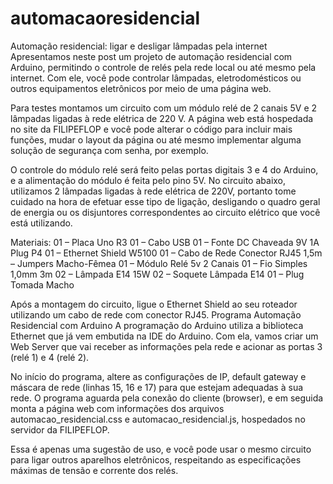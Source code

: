 # automacaoresidencial
Automação residencial: ligar e desligar lâmpadas pela internet
Apresentamos neste post um projeto de automação residencial com Arduino, permitindo o controle de relés pela rede local ou até mesmo pela internet. Com ele, você pode controlar lâmpadas, eletrodomésticos ou outros equipamentos eletrônicos por meio de uma página web.

Para testes montamos um circuito com um módulo relé de 2 canais 5V e 2 lâmpadas ligadas à rede elétrica de 220 V. A página web está hospedada no site da FILIPEFLOP e você pode alterar o código para incluir mais funções, mudar o layout da página ou até mesmo implementar alguma solução de segurança com senha, por exemplo.

O controle do módulo relé será feito pelas portas digitais 3 e 4 do Arduino, e a alimentação do módulo é feita pelo pino 5V. No circuito abaixo, utilizamos 2 lâmpadas ligadas à rede elétrica de 220V, portanto tome cuidado na hora de efetuar esse tipo de ligação, desligando o quadro geral de energia ou os disjuntores correspondentes ao circuito elétrico que você está utilizando.

Materiais:
01 – Placa Uno R3
01 – Cabo USB
01 – Fonte DC Chaveada 9V 1A Plug P4
01 – Ethernet Shield W5100
01 – Cabo de Rede Conector RJ45 1,5m
   – Jumpers Macho-Fêmea
01 – Módulo Relé 5v 2 Canais
01 – Fio Simples 1,0mm 3m
02 – Lâmpada E14 15W
02 – Soquete Lâmpada E14
01 – Plug Tomada Macho

Após a montagem do circuito, ligue o Ethernet Shield ao seu roteador utilizando um cabo de rede com conector RJ45.
Programa Automação Residencial com Arduino
A programação do Arduino utiliza a biblioteca Ethernet que já vem embutida na IDE do Arduino. Com ela, vamos criar um Web Server que vai receber as informações pela rede e acionar as portas  3 (relé 1) e 4 (relé 2).

No início do programa, altere as configurações de IP, default gateway e máscara de rede (linhas 15, 16 e 17) para que estejam adequadas à sua rede. O programa aguarda pela conexão do cliente (browser), e em seguida monta a página web com informações dos arquivos automacao_residencial.css e automacao_residencial.js, hospedados no servidor da FILIPEFLOP.

Essa é apenas uma sugestão de uso, e você pode usar o mesmo circuito para ligar outros aparelhos eletrônicos, respeitando as especificações máximas de tensão e corrente dos relés.